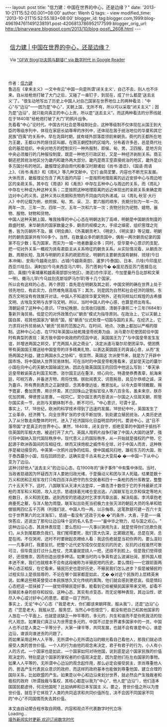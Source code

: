 --- layout: post title: "信力建：中国在世界的中心，还是边缘？" date:
'2013-10-21T15:52:00.001+08:00' author: Wenh Q tags: - view
modified\_time: '2013-10-21T15:52:55.183+08:00' blogger\_id:
tag:blogger.com,1999:blog-4961947611491238191.post-4206813786952177599
blogger\_orig\_url:
http://binaryware.blogspot.com/2013/10/blog-post\_2608.html ---
<div style="margin: 10px; padding: 5px;">

<div style="font-size: 18px;">

[信力建 |
中国在世界的中心，还是边缘？](http://feedproxy.google.com/~r/chinagfwblog/~3/vSkSNGwRANo/)

</div>

<div style="font-size: 13px;">

Via ["GFW Blog(功夫网与翻墙)" via 数字时代 in Google
Reader](https://www.blogger.com/blogger.g?blogID=4961947611491238191&pli=1)

</div>

</div>

<div style="font-size: 13px; padding: 15px 0 10px 10px;">

<div>

作者：[信力建](http://www.my1510.cn/author.php?xinlijian)\
鲁迅在《拿来主义》一文中有云"中国一向是所谓'闭关主义'，自己不去，别人也不许来。自从给枪炮打破了大门之后，又碰了一串钉子，到现在，成了什么都是'送去主义'了。"很生动地写出了历史上中国人对自己国家在世界地位上的两种看法："中心"与"边沿"——因为是"中心"，天朝上国，无所不有，所以可以采取"闭关主义"；因为是"边沿"，就只能向真正的中心上贡，所以是"送去主义"。而这两种看法的分界线就在于1840年"给枪炮打破了大门"的鸦片战争。\
先看看"中心"论时代。中国古代社会是等级制社会，这种等级制不仅体现在从国王到大臣的等级序列中，体现在家庭长幼尊卑的序列中，还体现在居于统治地位的华夏和其它民族"四夷"的关系中。早在尧舜时期，就有域外部落首领前来朝贡。商代的王都所在地为王畿，王都以外的居住区叫鄙。在商王朝控制的区域内，分布着许多邑，邑是商代社会的基层组织。中央对地方的控制实行一种外服制，即侯、甸、男、卫四服，是地方向中央必须履行的几种服役制度，既是一种地方行政区划，又是一种经济剥削关系。商王朝还把其统治地区分为畿内和畿外两大部分。畿内是商王室直接统治的地区，畿外是众多方国分布的地区。畿服理论源自周代和秦汉时期诸如《尚书·酒诰》、《国语·周语上》、《尚书·禹贡》和《周礼》等几种文献中。它们
由简至繁，内容也不断充实发展。大体而言，畿服理论包含了两方面的内容：一是按照地理距离的远近安排中心与周边地区的亲疏关系，其中在《周语》和《禹贡》中存在五种中心与周边的关系，而《周礼》中存在七种或九种这种关系；二是按照这种地理距离的远近体现出的亲疏关系来确定周边对中心的义务。这种义务以贡期和贡物的不同由内向外递减。以《周礼·秋官·大行人》中的记载为例，依照侯、甸、男、采、卫、要六服的顺序，贡期分别为一年一次、两年一次、三年一次、四年一次、五年一次和六年一次；贡物分别为祀物、嬉物、器物、服物、财物和货物。\
中国人这种天朝上国，唯我独尊的中心心态在明朝达到了高峰，明朝是中国朝贡制度的鼎盛时期，来华朝贡的国家数量之多，朝贡的规模之大，手续之缜密，组织管理之完善，皆为历朝所不及。据《明会典》、《外夷朝贡考》、《明史》、《明实录》等记载，明朝时的朝贡国家共有100多个。当然，在数量众多的朝贡国中，偶有一两次朝贡纪录的国家不在少数；名为国家，而实为一城一地者数量众多；同时，受华夏中心意识的支配，把一切对外关系一概视为具有君臣主从关系特征的朝贡关系。从实际情况看，从朝贡次数、周期长短、及其与明朝的关系的疏密而论，明朝的主要朝贡国有朝鲜、琉球(今日本冲绳)、安南(今越南北部)、占城(今越南南部)、暹罗(今泰国)、日本、爪哇(今印度尼西亚爪哇岛)、满剌加(今马来西亚马六甲)、苏门答剌(今�
�度尼西亚苏门答腊岛北部)、真腊(今柬埔寨和越南南部部分地区)、渤泥(亦作淳泥，今加里曼丹岛北部和文莱一带)、撒马儿罕(今乌兹别克斯坦萨马尔罕)等十几个国家。\
所以会有这样的心态，两个原因：首先是在明朝及其之前，中国文明的确在世界上处于领先地位，有此实力，自然难免居高临下；其次，则是因为自然和社会经济的限制，东西方文明没有有效展开对话，中国人不知道除华夏文明外，还有同样灿烂辉煌的古希腊文明、古埃及文明与古罗马文明。所以，当时中国人的中心感，也算是师出有名。\
清朝延续了这种中心意识。17世纪晚期，台湾收归版图，清朝于康熙二十三年(1684年)重新开海贸易。但是它的对外政策仍以"朝贡"模式为指导原则。在政治上，它以天朝上国自居，视其他国家为"朝贡"国，按"朝贡"仪式处理一切国与国的关系。在经济上，它力求将对外贸易纳入"朝贡"贸易的范围之内，在时间、地点、次数上都加以严格的限制。这种中心心态，在1792年英国以给乾隆皇帝祝寿为由．派马夏尔尼使团前往中国时有典型的表现：英方致中国中央政府的信函中说，英国国王为了"与中国皇帝发生友谊，并增进两国之邦交，扩充两国人民之商业"，决定派遣马戛尔尼使团采华。使团携带有英国国王赠送给中国皇帝的许多精美礼物，以表达英圆圆王的真诚心意，从而"发扬两国之利益，建立两国水久之协和"。很显然，英国这
次派使节来，就是为了开辟中国市场，将中国纳入世界贸易体制。可在当时的中国皇帝乾隆看来，这却是天边的蕞尔小国在向中心的天朝大国输诚乞纳，因此在致英国国王的回信中他这么写到："奉天承运皇帝敕谕英吉利国王知悉，咨尔国王远在重洋，倾心向化，特遣使恭赉表章，航海来廷，叩祝万寿，并备进方物，用将忱悃。朕批阅表文，词意肫恳，具见尔恭顺之诚，深为嘉许。所有赉到表贡之正副使臣，念其奉使远徙，推恩加礼。以令大臣带领瞻觐，赐予筳宴，叠加赏赉，用示怀柔。其已回珠山之管船官役人等六百余名，虽未来京，朕亦优加赏赐，俾德普沾恩惠，一视同仁。至尔国王表内恳请派一尔国之人住居天朝，照管尔国买卖一节，此则与天朝体制不合，断不可行。"中心意识，可谓十足。\
事实上，17、18世纪，欧洲的科学技术得到了迅速的发展。18世纪中叶，英国发生了工业革命，经济腾飞，向全世界扩张的步伐不断加快，到处建立殖民统治。人类历史进入了从分散走向整体的时代，进入了经济国际化日益明显的时代。要说中心，这"日不落帝国"才是真正的世界中心。果然，1840年，闭关自守，拒绝变革的中国终于抵挡不住英国的军舰大炮，被迫打开了大门。英国人用鸦片战争打破了中国人大国的迷梦，强行将中国纳入现代国际秩序中。现代意义上的国际秩序，从一开始就是强权的产物，它起源于欧洲各国间的互相征伐，继而又挟炮舰之威传布全球，对于中国人而言，这种秩序是被动接受的。中英第一次鸦片战争的结局，使中国威风扫地，雄视东方的大国，败于泰西蕞尔小国，现在回顾历史，这确实是千古未有之大变局�
�—中国一下从中心变为了边沿。\
这种讨好他人"送去主义"的边沿心态，在1900年的"庚子事件"中有集中体现。当时，当政者慈禧因为怀疑西方洋人要她归政光绪，于是煽动义和团与洋人死磕。结果是数十万义和团和正规军攻打只有四百洋兵把守的东交民巷和四十一条枪的西什库教堂，整整六十五天不下。这时，八国联军从天津大沽登岸，一路击溃十数倍于它的手持最新式洋枪的清军和义和团，攻入北京。慈禧挟着光绪仓皇出逃。八国联军在北京和保定等地大抢数日，杀义和团无数。逃到西安的慈禧这时乞求李鸿章出面，解决局面。李鸿章抱老病垂死之躯，与洋人勉为周旋。联军拟出处死当初极力主张灭洋的朝廷大员的名单和赔偿银两四亿五千万两（列强们说，中国人均一两，以示侮辱。这笔款额可建一百六十支位于世界第六的北洋海军）。慈禧一看没有"还政于光�
�"的条件，大喜，于是一一痛快答应，还说出了那句让边沿味十足的名人名言——"量中华之物力，结与国之欢心。"\
这种边沿心态，其具体表现是：要么怨妇——凡事以哭闹为主，就是觉得你们总欺负我们，从头到尾都欺负我们，我们冤得要死，我们苦大仇深，比窦娥还冤。总是在哭，总是在闹。不仅哭闹，还时不时要掀起衣襟给人看：我这伤疤就是当初你弄的。要么泼妇——凡事讲打。我要反抗，把整个近代史写成仅仅是反抗的历史，反抗的过程虽然可歌可泣，但毕竟没打过什么胜仗，充其量就是挠人一把，还挠不到脸上。但是我们觉得很好，还很推崇，因而创造出很多神话。如果当时的斗争真有这么波澜壮阔，那外国人根本进不来，我们也就根本不会有这段被称为半殖民地的历史。要么情妇——它跟前面两种心态正相反，在它看来，殖民历史也是好历史，不殖民我们怎么进步？但是被殖民的过程实际上是很屈辱的，不论在哪个国家都是如此，尤�
�对这个民族的上层精英来说。如果这些精英曾受过本民族悠久文化传统的熏陶，他们就会感到更悲哀。但是情妇心态把这一层抹掉了——就觉得殖民是好事，能看到它给被殖民国家带来文明，却看不到殖民本身的掠夺和奴役。这种心态，其实有点变态。而无论哪种表现，其边沿性，欲尽入中心或讨好中心的意愿，都是一目了然的。\
事实上，无论"中心"心态（"我是老大，你们都该来朝拜我，服从我"），还是"边沿"心态（"您是老大，我服从您，服务您，当然心中怨恨您"），都没有把自己和其他国家的人放在一个平面上。也就是说缺乏一种平等的，多元的，共生和谐而不是你死我活的现代人观念。如果我们真正认为世界是多元的，中国不过是世界诸多国家中的一员，中国人也不过是人类之一平等分子，大家一律平等，共同发展，也就不会有谁是中心，谁是边沿，谁该向谁进贡的问题了。\
而如果采用这种人人平等，无所谓中心无所谓边沿的眼光看自己看他人，那我们就必须接受人类的普世价值。一个人的行为由他的观念来决定，君子有君子的行为，小人有小人的方式。一个国家也是如此，一个国家如何对待他国，说到底是这个国家民族的价值观决定的，特别是这个国家的掌权者的价值观决定是，因为是他们在左右国家的事物。如果人人平等的，无所谓中心边沿的观念起作用，那么必定会接受民主，崇尚尊重他人的、普选产生代表民众意识的政府，而这样的政府基本也能做到尊重他国，建立合理的国际关系，比如欧盟的产生。如果是以中心和边沿来划分世界，就必然会产生独裁者和极权的政府（所谓独裁与集权，其核心都是以我为"中心"，他人是"边沿"），他们连本国国民都虐待，何况他国呢？比如纳粹和日本军国主
义。要之，普世价值之所以为普世价值，就在于它体现了人类的共同追求和共同价值所在，决不会因不同国家不同的"中心"不同国情而失去其价值。

</div>

本文由自动聚合程序取自网络，内容和观点不代表数字时代立场\
Loading…\
[墙外新闻实时更新 欢迎订阅数字时代](http://eepurl.com/msuvD)

</div>
